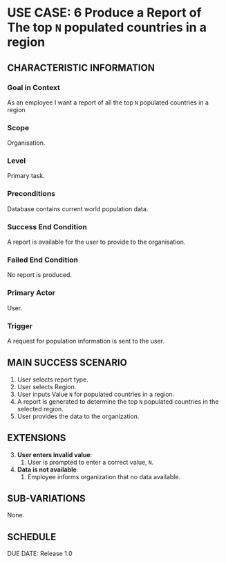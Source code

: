 # USE CASE: 6 Produce a Report of The top  `N`  populated countries in a region
## CHARACTERISTIC INFORMATION
### Goal in Context
As an employee I want a report of all the top  `N`  populated countries in a region

### Scope
Organisation.

### Level
Primary task.

### Preconditions
Database contains current world population data.

### Success End Condition
A report is available for the user to provide to the organisation.

### Failed End Condition
No report is produced.

### Primary Actor
User.

### Trigger
A request for population information is sent to the user.

## MAIN SUCCESS SCENARIO
1. User selects report type.
2. User selects Region.
3. User inputs Value `N` for populated countries in a region.
4. A report is generated to determine the top `N` populated countries in the selected region.
5. User provides the data to the organization.

## EXTENSIONS
3. **User enters invalid value**:
    1. User is prompted to enter a correct value, `N`.
4. **Data is not available**:
   1. Employee informs organization that no data available.
   
## SUB-VARIATIONS
None.

## SCHEDULE
DUE DATE: Release 1.0